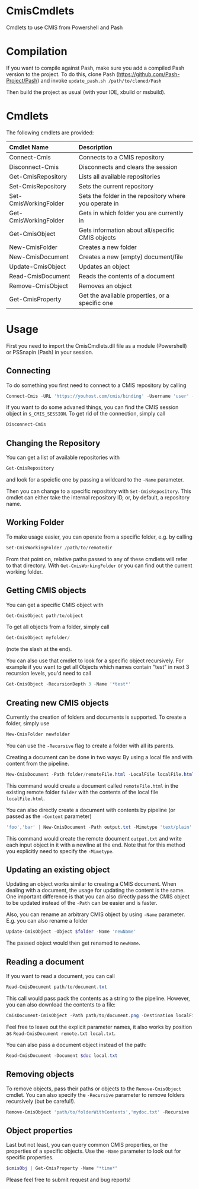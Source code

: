 CmisCmdlets
===========
Cmdlets to use CMIS from Powershell and Pash


# Compilation

If you want to compile against Pash, make sure you add a compiled Pash version
to the project. To do this, clone Pash (https://github.com/Pash-Project/Pash)
and invoke `update_pash.sh /path/to/cloned/Pash`

Then build the project as usual (with your IDE, xbuild or msbuild).



# Cmdlets

The following cmdlets are provided:

| **Cmdlet Name**       | **Description**                                           |
|:----------------------|:----------------------------------------------------------|
| Connect-Cmis          | Connects to a CMIS repository                             |
| Disconnect-Cmis       | Disconnects and clears the session                        |
| Get-CmisRepository    | Lists all available repositories                          |
| Set-CmisRepository    | Sets the current repository                               |
| Set-CmisWorkingFolder | Sets the folder in the repository where you operate in    |
| Get-CmisWorkingFolder | Gets in which folder you are currently in                 |
| Get-CmisObject        | Gets information about all/specific CMIS objects          |
| New-CmisFolder        | Creates a new folder                                      |
| New-CmisDocument      | Creates a new (empty) document/file                       |
| Update-CmisObject     | Updates an object											|
| Read-CmisDocument     | Reads the contents of a document                          |
| Remove-CmisObject     | Removes an object                                         |
| Get-CmisProperty      | Get the available properties, or a specific one           |



# Usage

First you need to import the CmisCmdlets.dll file as a module (Powershell) or PSSnapin (Pash) in your session.


## Connecting
To do something you first need to connect to a CMIS repository by calling
```PowerShell
Connect-Cmis -URL 'https://youhost.com/cmis/binding' -Username 'user' -Password 'pw' -Repository 'repo'
```
If you want to do some advaned things, you can find the CMIS session object in `$_CMIS_SESSION`.
To get rid of the connection, simply call
```PowerShell
Disconnect-Cmis
```


## Changing the Repository
You can get a list of available repositories with
```PowerShell
Get-CmisRepository
```
and look for a speicfic one by passing a wildcard to the `-Name` parameter.

Then you can change to a specific repository with `Set-CmisRepository`. This cmdlet can either take the internal
repository ID, or, by default, a repository name.

## Working Folder
To make usage easier, you can operate from a specific folder, e.g. by calling
```PowerShell
Set-CmisWorkingFolder /path/to/remotedir
```
From that point on, relative paths passed to any of these cmdlets will refer to that directory.
With `Get-CmisWorkingFolder` or you can find out the current working folder.


## Getting CMIS objects
You can get a specific CMIS object with
```PowerShell
Get-CmisObject path/to/object
```

To get all objects from a folder, simply call 
```PowerShell
Get-CmisObject myfolder/
```
(note the slash at the end).

You can also use that cmdlet to look for a specific object recursively. For example if you want to get
all Objects which names contain "test" in next 3 recursion levels, you'd need to call
```PowerShell
Get-CmisObject -RecursionDepth 3 -Name '*test*'
```


## Creating new CMIS objects
Currently the creation of folders and documents is supported. To create a folder, simply use
```PowerShell
New-CmisFolder newfolder
```
You can use the `-Recursive` flag to create a folder with all its parents.

Creating a document can be done in two ways: By using a local file and with content from the pipeline.
```PowerShell
New-CmisDocument -Path folder/remoteFile.html -LocalFile localFile.html
```
This command would create a document called `remoteFile.html` in the existing remote folder `folder` with the
contents of the local file `localFile.html`.

You can also directly create a document with contents by pipeline (or passed as the `-Content` parameter)
```PowerShell
'foo','bar' | New-CmisDocument -Path output.txt -Mimetype 'text/plain'
```
This command would create the remote document `output.txt` and write each input object in it with a newline at the end.
Note that for this method you explicitly need to specify the `-Mimetype`.


## Updating an existing object
Updating an object works similar to creating a CMIS document. When dealing with a document, the usage for updating the
content is the same. One important difference is that you can also directly pass the CMIS object to be updated
instead of the `-Path` can be easier and is faster.

Also, you can rename an arbitrary CMIS object by using `-Name` parameter. E.g. you can also rename a folder
```PowerShell
Update-CmisObject -Object $folder -Name 'newName'
```
The passed object would then get renamed to `newName`.


## Reading a document
If you want to read a document, you can call
```PowerShell
Read-CmisDocument path/to/document.txt
```
This call would pass pack the contents as a string to the pipeline. However, you can also download the contents to
a file:
```PowerShell
CmisDocument-CmisObject -Path path/to/document.png -Destination localFile.png
```
Feel free to leave out the explicit parameter names, it also works by position as
`Read-CmisDocument remote.txt local.txt`.

You can also pass a document object instead of the path:
```PowerShell
Read-CmisDocument -Document $doc local.txt
```

## Removing objects
To remove objects, pass their paths or objects to the `Remove-CmisObject` cmdlet. You can also specify the
`-Recursive` parameter to remove folders recursively (but be careful!).
```PowerShell
Remove-CmisObject 'path/to/folderWithContents','mydoc.txt' -Recursive
```

## Object properties
Last but not least, you can query common CMIS properties, or the properties of a specific objects. Use the
`-Name` parameter to look out for specific properties.
```PowerShell
$cmisObj | Get-CmisProperty -Name "*time*"
```

Please feel free to submit request and bug reports!
